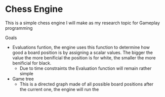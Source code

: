 # Chess Engine

This is a simple chess engine I will make as my research topic for Gameplay programming

Goals 
* Evaluations funtion, the engine uses this function to determine how good a board position is by assigning a scalar values. The bigger the value the more benificial the position is for white, the smaller the more benificial for black.
  * Due to time constraints the Evaluation function will remain rather simple
* Game tree
  * This is a directed graph made of all possible board positions after the current one, the engine will run the 
